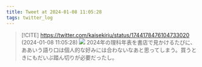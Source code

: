 ```yaml
---
title: Tweet at 2024-01-08 11:05:28
tags: twitter_log
---
```


> [!CITE] https://twitter.com/kaisekiriu/status/1744178476104733020 (2024-01-08 11:05:28)
> ![](https://twitter.com/kaisekiriu/status/1744178476104733020)
> 2024年の理科年表を書店で見かけるたびに、ああいう語り口は個人的な好みには合わないなあと思ってしまう。買うときにもだいぶ踏ん切りが必要だったし。
